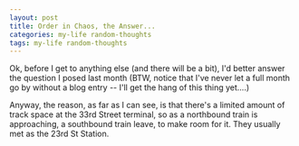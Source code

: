 ```yaml
---
layout: post
title: Order in Chaos, the Answer...
categories: my-life random-thoughts
tags: my-life random-thoughts
---
```

<P>Ok, before I get to anything else (and there will be a bit), I'd better answer the question I posed last month  (BTW, notice that I've never let a full month go by without a blog entry -- I'll get the hang of this thing yet....)</P>
<P>Anyway, the reason, as far as I can see, is that there's a limited amount of track space at the 33rd Street terminal, so as a northbound train is approaching, a southbound train leave, to make room for it.  They usually met as the 23rd St Station.</P>